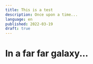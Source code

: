 ```yaml
---
title: This is a test
description: Once upon a time...
language: en
published: 2022-03-19
draft: true
---
```


# In a far far galaxy...
